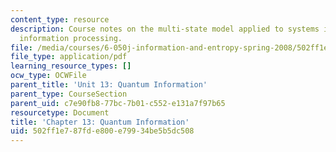 ```yaml
---
content_type: resource
description: Course notes on the multi-state model applied to systems intended for
  information processing.
file: /media/courses/6-050j-information-and-entropy-spring-2008/502ff1e787fde800e79934be5b5dc508_MIT6_050JS08_chapter13.pdf
file_type: application/pdf
learning_resource_types: []
ocw_type: OCWFile
parent_title: 'Unit 13: Quantum Information'
parent_type: CourseSection
parent_uid: c7e90fb8-77bc-7b01-c552-e131a7f97b65
resourcetype: Document
title: 'Chapter 13: Quantum Information'
uid: 502ff1e7-87fd-e800-e799-34be5b5dc508
---
```

